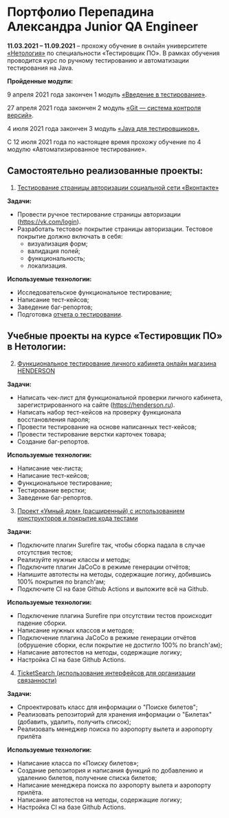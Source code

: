 <h1> Портфолио Перепадина Александра Junior QA Engineer</h1> 


**11.03.2021 – 11.09.2021** – прохожу обучение в онлайн университете [«Нетология»](https://netology.ru/) по специальности «Тестировщик ПО». В рамках обучения проводится курс по ручному тестированию и автоматизации тестирования на Java.

**Пройденные модули:**

9 апреля 2021 года закончен 1 модуль [«Введение в тестирование»](https://drive.google.com/file/d/1aOX8JNS3WSLH_nx8vXfLJZ8Tsq6lR_vB/view?usp=sharing).

27 апреля 2021 года закончен 2 модуль [«Git — система контроля версий»](https://drive.google.com/file/d/1k8Y43wSZL7hesUkqqfyHSNZa_hxl6TYK/view?usp=sharing).

4 июля 2021 года закончен 3 модуль [«Java для тестировщиков».](https://drive.google.com/file/d/1yNVaUWlG-MJlgYzmRupgzuXmEF074PiI/view?usp=sharing)

С 12 июля 2021 года по настоящее время прохожу обучение по 4 модулю «Автоматизированное тестирование».

<h2>Самостоятельно реализованные проекты:</h2>

1. [Тестирование страницы авторизации социальной сети «Вконтакте»](https://docs.google.com/spreadsheets/d/1srDjZpndG7LZgmqoGw7Ql7RW3c0mUMGrQT2RCHALWFU/edit#gid=1285495292)

**Задачи:**
- Провести ручное тестирование страницы авторизации (https://vk.com/login).
- Разработать тестовое покрытие страницы авторизации. Тестовое покрытие должно включать в себя:
    - визуализация форм;
    - валидация полей;
    - функциональность;
    - локализация.

**Используемые технологии:**
- Исследовательское функциональное тестирование;
- Написание тест-кейсов;
- Заведение баг-репортов;
- Подготовка [отчета о тестировании](https://docs.google.com/document/d/1loRpGD7iAEyTkjKk-ln_oJxTTL25XmT_NwY21CBCCys/edit).

<h2>Учебные проекты на курсе «Тестировщик ПО» в Нетологии:</h2>

2. [Функциональное тестирование личного кабинета онлайн магазина HENDERSON](https://docs.google.com/spreadsheets/d/12Cey1VBha-iLtOWARsq6TAkQgXwbP9FUHHvVtqAQP-U/edit#gid=0)

**Задачи:**
- Написать чек-лист для функциональной проверки личного кабинета, зарегистрированного на сайте (https://henderson.ru).
- Написать набор тест-кейсов на проверку функционала восстановления пароля;
- Провести тестирование на основе написанных тест-кейсов;
- Провести тестирование верстки карточек товара;
- Создание баг-репортов.

**Используемые технологии:**
- Написание чек-листа;
- Написание тест-кейсов;
- Функциональное тестирование;
- Тестирование верстки;
- Заведение баг-репортов.

3. [Проект «Умный дом» (расширенный) с использованием конструкторов и покрытие кода тестами](https://github.com/Perepadin/Radio/tree/flexible) 
  
  
**Задачи:**

- Подключите плагин Surefire так, чтобы сборка падала в случае отсутствия тестов;
- Реализуйте нужные классы и методы; 
- Подключите плагин JaCoCo в режиме генерации отчётов;
- Напишите автотесты на методы, содержащие логику, добившись 100% покрытия по branch'ам;
- Подключите CI на базе Github Actions и выложите всё на Github.

**Используемые технологии:**
- Подключение плагина Surefire при отсутствии тестов происходит падение сборки.
- Написание нужных классов и методов;
- Подключение плагина JaCoCo в режиме генерации отчётов (обрушение сборки, если покрытие не достигло
100% по branch'ам);
- Написание автотестов на методы, содержащие логику;
- Настройка CI на базе Github Actions.


4. [TicketSearch (использование интерфейсов для организации связанности)](https://github.com/Perepadin/TicketSearch)

**Задачи:**
- Спроектировать класс для информации о "Поиске билетов";
- Реализовать репозиторий для хранения информации о "Билетах" (добавить, удалить, получить список);
- Реализовать менеджер поиска по аэропорту вылета и аэропорту прилёта

**Используемые технологии:**
- Написание класса по «Поиску билетов»;
- Создание репозитория и написания функций по добавлению и удалению билетов, получение списка билетов;
- Написание менеджера поиска по аэропорту вылета и аэропорту прилёта.
- Написание автотестов на методы, содержащие логику; 
- Настройка CI на базе Github Actions.